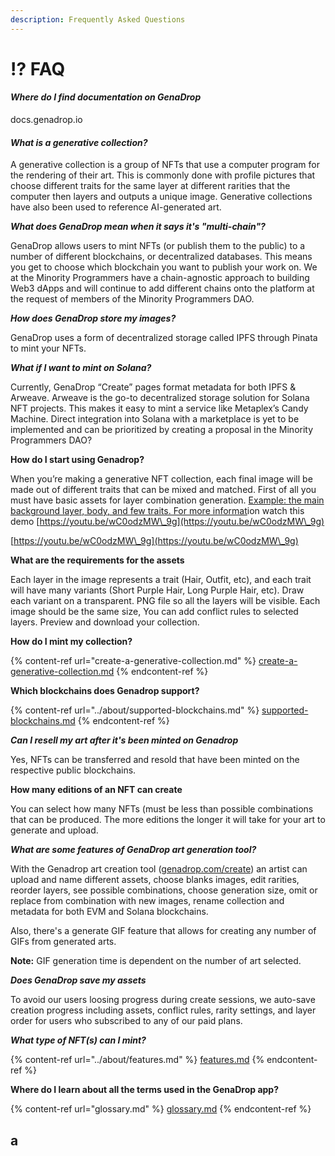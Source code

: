 ```yaml
---
description: Frequently Asked Questions
---
```


# ⁉ FAQ

#### _Where do I find documentation on GenaDrop_

docs.genadrop.io

#### _**What is a generative collection?**_

A generative collection is a group of NFTs that use a computer program for the rendering of their art. This is commonly done with profile pictures that choose different traits for the same layer at different rarities that the computer then layers and outputs a unique image. Generative collections have also been used to reference AI-generated art.

_**What does GenaDrop mean when it says it's "multi-chain"?**_

GenaDrop allows users to mint NFTs (or publish them to the public)  to a number of different blockchains, or decentralized databases. This means you get to choose which blockchain you want to publish your work on. We at the Minority Programmers have a chain-agnostic approach to building Web3 dApps and will continue to add different chains onto the platform at the request of members of the Minority Programmers DAO.&#x20;

_**How does GenaDrop store my images?**_

GenaDrop uses a form of decentralized storage called IPFS through Pinata to mint your NFTs.

_**What if I want to mint on Solana?**_

Currently, GenaDrop “Create” pages format metadata for both IPFS & Arweave. Arweave is the go-to decentralized storage solution for Solana NFT projects. This makes it easy to mint a service like Metaplex’s Candy Machine. Direct integration into Solana with a marketplace is yet to be implemented and can be prioritized by creating a proposal in the Minority Programmers DAO?

**How do I start using Genadrop?**

When you’re making a generative NFT collection, each final image will be made out of different traits that can be mixed and matched. First of all you must have basic assets for layer combination generation. [Example: the main background layer, body, and few traits. For more informat](about:blank)ion watch this demo [https://youtu.be/wC0odzMW\_9g](https://youtu.be/wC0odzMW\_9g)

[https://youtu.be/wC0odzMW\_9g](https://youtu.be/wC0odzMW\_9g)

**What are the requirements for the assets**

Each layer in the image represents a trait (Hair, Outfit, etc), and each trait will have many variants (Short Purple Hair, Long Purple Hair, etc). Draw each variant on a transparent. PNG file so all the layers will be visible. Each image should be the same size, You can add conflict rules to selected layers. Preview and download your collection.

**How do I mint my collection?**

{% content-ref url="create-a-generative-collection.md" %}
[create-a-generative-collection.md](create-a-generative-collection.md)
{% endcontent-ref %}

**Which blockchains does Genadrop support?**

{% content-ref url="../about/supported-blockchains.md" %}
[supported-blockchains.md](../about/supported-blockchains.md)
{% endcontent-ref %}

_**Can I resell my art after it's been minted on Genadrop**_

Yes, NFTs can be transferred and resold that have been minted on the respective public blockchains.

**How many editions of an NFT can create**

You can select how many NFTs (must be less than possible combinations that can be produced. The more editions the longer it will take for your art to generate and upload.&#x20;

_**What are some features of GenaDrop art generation tool?**_

With the Genadrop art creation tool ([genadrop.com/create](http://genadrop.com/create)) an artist can upload and name different assets, choose blanks images, edit rarities, reorder layers, see possible combinations, choose generation size, omit or replace from combination with new images, rename collection and metadata for both EVM and Solana blockchains.&#x20;

Also, there's a generate GIF feature that allows for creating any number of GIFs from generated arts.

**Note:** GIF generation time is dependent on the number of art selected.

_**Does GenaDrop save my assets**_

To avoid our users loosing progress during create sessions, we auto-save creation progress including assets, conflict rules, rarity settings, and layer order for users who subscribed to any of our paid plans.

_**What type of NFT(s) can I mint?**_

{% content-ref url="../about/features.md" %}
[features.md](../about/features.md)
{% endcontent-ref %}

**Where do I learn about all the terms used in the GenaDrop app?**

{% content-ref url="glossary.md" %}
[glossary.md](glossary.md)
{% endcontent-ref %}

## a
